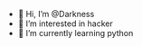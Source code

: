 - 👋 Hi, I’m @Darkness
- 👀 I’m interested in hacker
- 🌱 I’m currently learning python

<!---
v5hac/v5hac is a ✨ special ✨ repository because its `README.md` (this file) appears on your GitHub profile.
You can click the Preview link to take a look at your changes.
--->

